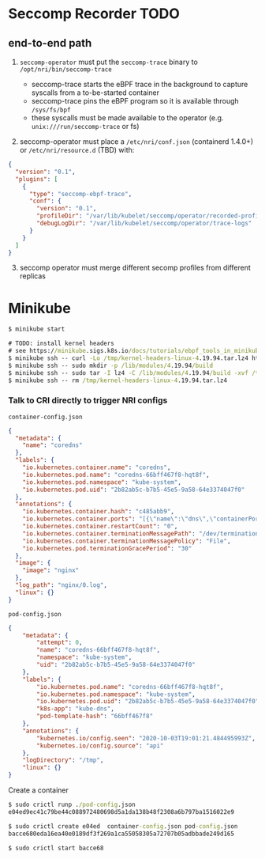
# Seccomp Recorder TODO


## end-to-end path

1. `seccomp-operator` must put the `seccomp-trace` binary to `/opt/nri/bin/seccomp-trace`
    * seccomp-trace starts the eBPF trace in the background to capture syscalls from a to-be-started container
    * seccomp-trace pins the eBPF program so it is available through `/sys/fs/bpf`
    * these syscalls must be made available to the operator (e.g. `unix:///run/seccomp-trace` or fs)

2. seccomp-operator must place a `/etc/nri/conf.json` (containerd 1.4.0+) or `/etc/nri/resource.d` (TBD) with:

```json
{
  "version": "0.1",
  "plugins": [
    {
      "type": "seccomp-ebpf-trace",
      "conf": {
        "version": "0.1",
        "profileDir": "/var/lib/kubelet/seccomp/operator/recorded-profiles",
        "debugLogDir": "/var/lib/kubelet/seccomp/operator/trace-logs"
      }
    }
  ]
}
```

3. seccomp operator must merge different secomp profiles from different replicas

# Minikube

```cmd
$ minikube start

# TODO: install kernel headers
# see https://minikube.sigs.k8s.io/docs/tutorials/ebpf_tools_in_minikube/
$ minikube ssh -- curl -Lo /tmp/kernel-headers-linux-4.19.94.tar.lz4 https://storage.googleapis.com/minikube-kernel-headers/kernel-headers-linux-4.19.94.tar.lz4
$ minikube ssh -- sudo mkdir -p /lib/modules/4.19.94/build
$ minikube ssh -- sudo tar -I lz4 -C /lib/modules/4.19.94/build -xvf /tmp/kernel-headers-linux-4.19.94.tar.lz4
$ minikube ssh -- rm /tmp/kernel-headers-linux-4.19.94.tar.lz4

```


### Talk to CRI directly to trigger NRI configs

`container-config.json`
```json
{
  "metadata": {
    "name": "coredns"
  },
  "labels": {
    "io.kubernetes.container.name": "coredns",
    "io.kubernetes.pod.name": "coredns-66bff467f8-hqt8f",
    "io.kubernetes.pod.namespace": "kube-system",
    "io.kubernetes.pod.uid": "2b82ab5c-b7b5-45e5-9a58-64e3374047f0"
  },
  "annotations": {
    "io.kubernetes.container.hash": "c485abb9",
    "io.kubernetes.container.ports": "[{\"name\":\"dns\",\"containerPort\":53,\"protocol\":\"UDP\"},{\"name\":\"dns-tcp\",\"containerPort\":53,\"protocol\":\"TCP\"},{\"name\":\"metrics\",\"containerPort\":9153,\"protocol\":\"TCP\"}]",
    "io.kubernetes.container.restartCount": "0",
    "io.kubernetes.container.terminationMessagePath": "/dev/termination-log",
    "io.kubernetes.container.terminationMessagePolicy": "File",
    "io.kubernetes.pod.terminationGracePeriod": "30"
  },
  "image": {
    "image": "nginx"
  },
  "log_path": "nginx/0.log",
  "linux": {}
}
```

`pod-config.json`
```json
{
    "metadata": {
        "attempt": 0,
        "name": "coredns-66bff467f8-hqt8f",
        "namespace": "kube-system",
        "uid": "2b82ab5c-b7b5-45e5-9a58-64e3374047f0"
    },
    "labels": {
        "io.kubernetes.pod.name": "coredns-66bff467f8-hqt8f",
        "io.kubernetes.pod.namespace": "kube-system",
        "io.kubernetes.pod.uid": "2b82ab5c-b7b5-45e5-9a58-64e3374047f0",
        "k8s-app": "kube-dns",
        "pod-template-hash": "66bff467f8"
    },
    "annotations": {
        "kubernetes.io/config.seen": "2020-10-03T19:01:21.484495993Z",
        "kubernetes.io/config.source": "api"
    },
    "logDirectory": "/tmp",
    "linux": {}
}
```

Create a container
```cmd
$ sudo crictl runp ./pod-config.json
e04ed9ec41c79be44c088972480698d5a1da138b48f2308a6b797ba1516022e9

$ sudo crictl create e04ed  container-config.json pod-config.json
bacce680eda16ea40e0189df3f269a1ca55058305a72707b05adbbade249d165

$ sudo crictl start bacce68
```
